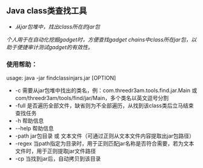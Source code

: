 ## Java class类查找工具

- *从jar包堆中，找出class所在的jar包*

*个人用于在自动化挖掘gadget时，方便查找gadget chains中class所在jar包，以助于便捷审计测试gadget的有效性。*

### 使用帮助：

usage: java -jar findclassinjars.jar [OPTION]
- -c <arg>       需要从jar包堆中找出的类名，例：com.threedr3am.tools.find.jar.Main 或 com/threedr3am/tools/find/jar/Main，多个类名以英文逗号分割
- -full          是否遍历全部文件，缺省则为不全部遍历，从找到该class类后立马结束查找任务
- -h             帮助信息
- --help         帮助信息
- -path <arg>    jar包目录 或 文本文件（可通过正则从文本文件内容提取出jar包路径）
- -regex <arg>   当path指定为目录时，用于正则匹配jar名称是否符合需要，若为文本文件时，用于正则提取jar文件路径
- -cp <arg>      当找到jar后，自动拷贝到该目录
